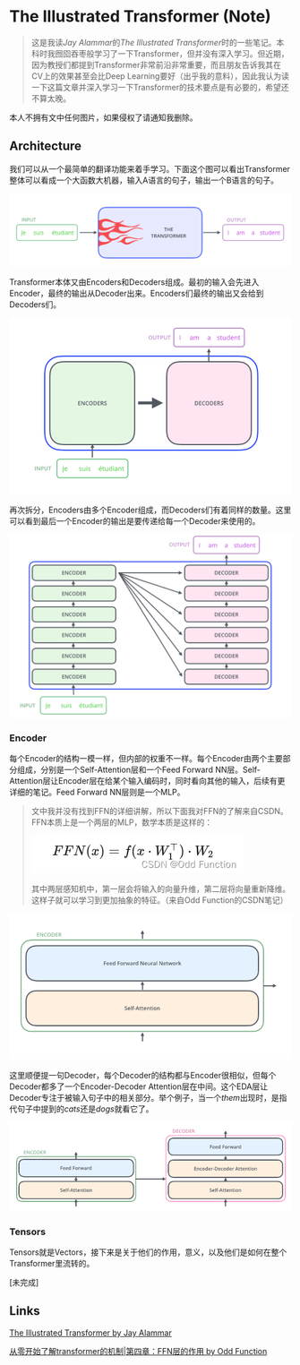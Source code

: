 # The Illustrated Transformer (Note)

> 这是我读*Jay Alammar*的*The Illustrated Transformer*时的一些笔记。本科时我囫囵吞枣般学习了一下Transformer，但并没有深入学习。但近期，因为教授们都提到Transformer非常前沿非常重要，而且朋友告诉我其在CV上的效果甚至会比Deep Learning要好（出乎我的意料），因此我认为读一下这篇文章并深入学习一下Transformer的技术要点是有必要的，希望还不算太晚。

本人不拥有文中任何图片，如果侵权了请通知我删除。

## Architecture

我们可以从一个最简单的翻译功能来着手学习。下面这个图可以看出Transformer整体可以看成一个大函数大机器，输入A语言的句子，输出一个B语言的句子。

![the_transformer_3](..\img\the_transformer_3.png)

Transformer本体又由Encoders和Decoders组成。最初的输入会先进入Encoder，最终的输出从Decoder出来。Encoders们最终的输出又会给到Decoders们。

![The_transformer_encoders_decoders](..\img\The_transformer_encoders_decoders.png)

再次拆分，Encoders由多个Encoder组成，而Decoders们有着同样的数量。这里可以看到最后一个Encoder的输出是要传递给每一个Decoder来使用的。

![The_transformer_encoder_decoder_stack](..\img\The_transformer_encoder_decoder_stack.png)

### Encoder

每个Encoder的结构一模一样，但内部的权重不一样。每个Encoder由两个主要部分组成，分别是一个Self-Attention层和一个Feed Forward NN层。Self-Attention层让Encoder层在给某个输入编码时，同时看向其他的输入，后续有更详细的笔记。Feed Forward NN层则是一个MLP。

> 文中我并没有找到FFN的详细讲解，所以下面我对FFN的了解来自CSDN。FFN本质上是一个两层的MLP，数学本质是这样的：
>
> ![e839a2189be04a440a79b9f1f783dd80](..\img\e839a2189be04a440a79b9f1f783dd80.png)
>
> 其中两层感知机中，第一层会将输入的向量升维，第二层将向量重新降维。这样子就可以学习到更加抽象的特征。（来自Odd Function的CSDN笔记）

![Transformer_encoder](..\img\Transformer_encoder.png)

这里顺便提一句Decoder，每个Decoder的结构都与Encoder很相似，但每个Decoder都多了一个Encoder-Decoder Attention层在中间。这个EDA层让Decoder专注于被输入句子中的相关部分。举个例子，当一个*them*出现时，是指代句子中提到的*cats*还是*dogs*就看它了。

![Transformer_decoder](..\img\Transformer_decoder.png)

### Tensors

Tensors就是Vectors，接下来是关于他们的作用，意义，以及他们是如何在整个Transformer里流转的。

[未完成]

## Links

[The Illustrated Transformer by Jay Alammar](https://jalammar.github.io/illustrated-transformer/)

[从零开始了解transformer的机制|第四章：FFN层的作用 by Odd Function](https://blog.csdn.net/weixin_73179708/article/details/132516512)


